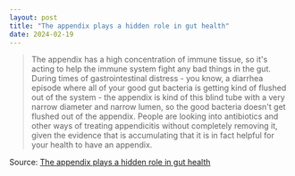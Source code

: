 ```yaml
---
layout: post
title: "The appendix plays a hidden role in gut health"
date: 2024-02-19
---
```


> The appendix has a high concentration of immune tissue, so it's acting to
help the immune system fight any bad things in the gut. During times of
gastrointestinal distress - you know, a diarrhea episode where all of your
good gut bacteria is getting kind of flushed out of the system - the
appendix is kind of this blind tube with a very narrow diameter and narrow
lumen, so the good bacteria doesn't get flushed out of the appendix. People
are looking into antibiotics and other ways of treating appendicitis
without completely removing it, given the evidence that is accumulating
that it is in fact helpful for your health to have an appendix.

Source: [The appendix plays a hidden role in gut health](
https://www.npr.org/sections/health-shots/2024/02/02/1228474984/appendix-function-appendicitis-gut-health
)


